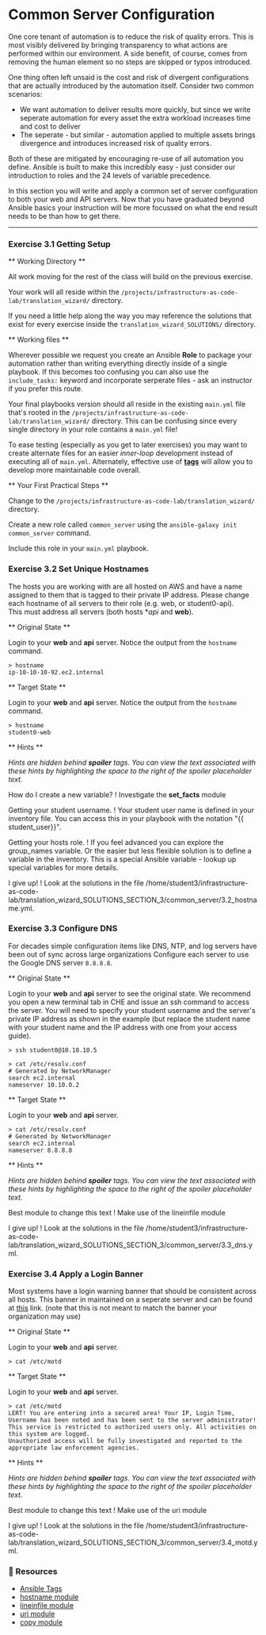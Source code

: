 # Common Server Configuration

One core tenant of automation is to reduce the risk of quality errors.  This is most visibly delivered
by bringing transparency to what actions are performed within our environment.  A side benefit, of course,
comes from removing the human element so no steps are skipped or typos introduced.

One thing often left unsaid is the cost and risk of divergent configurations that are actually introduced
by the automation itself.  Consider two common scenarios:

* We want automation to deliver results more quickly, but since we write seperate automation for every asset
  the extra workload increases time and cost to deliver
* The seperate - but similar - automation applied to multiple assets brings divergence and introduces
  increased risk of quality errors.

Both of these are mitigated by encouraging re-use of all automation you define.  Ansible is built to
make this incredibly easy - just consider our introduction to roles and the 24 levels of variable
precedence.

In this section you will write and apply a common set of server configuration to both your web and API
servers.  Now that you have graduated beyond Ansible basics your instruction will be more focussed on
what the end result needs to be than how to get there.


<hr>

### Exercise 3.1  Getting Setup

** Working Directory **

All work moving for the rest of the class will build on the previous exercise.

Your work will all reside within the `/projects/infrastructure-as-code-lab/translation_wizard/` directory.

If you need a little help along the way you may reference the solutions that exist for every
exercise inside the `translation_wizard_SOLUTIONS/` directory.

** Working files **

Wherever possible we request you create an Ansible **Role** to package your automation rather than
writing everything directly inside of a single playbook.  If this becomes too confusing you can also
use the `include_tasks:` keyword and incorporate serperate files - ask an instructor if you prefer this route.

Your final playbooks version should all reside in the existing `main.yml` file that's rooted in the 
`/projects/infrastructure-as-code-lab/translation_wizard/` directory.  This can be confusing since every single
directory in your role contains a `main.yml` file!

To ease testing (especially as you get to later exercises) you may want to create alternate files for
an easier *inner-loop* development instead of executing all of `main.yml`.  Alternately, effective use
of **[tags](https://docs.ansible.com/ansible/latest/user_guide/playbooks_tags.html)** will allow you to develop more maintainable code overall.

** Your First Practical Steps **

Change to the `/projects/infrastructure-as-code-lab/translation_wizard/` directory.

Create a new role called `common_server` using the `ansible-galaxy init common_server` command.

Include this role in your `main.yml` playbook.


### Exercise 3.2  Set Unique Hostnames

The hosts you are working with are all hosted on AWS and have a name assigned to them that is tagged to
their private IP address.  Please change each hostname of all servers to their role (e.g. web, or student0-api).  
This must address all servers (both hosts **api* and **web**).


** Original State **

Login to your **web** and **api** server.  Notice the output from the `hostname` command.

```
> hostname
ip-10-10-10-92.ec2.internal
```

** Target State **

Login to your **web** and **api** server.  Notice the output from the `hostname` command.

```
> hostname
student0-web
```

** Hints **

*Hints are hidden behind **spoiler** tags.  You can view the text associated with these hints by highlighting the space to the right of the *spoiler* placeholder text.*

How do I create a new variable?
! Investigate the **set_facts** module

Getting your student username.
! Your student user name is defined in your inventory file.  You can access this in your playbook with the notation "{{ student_user}}".

Getting your hosts role.
! If you feel advanced you can explore the group_names variable.  Or the easier but less flexible solution is to define a variable in the inventory.  This is a special Ansible variable - lookup up special variables for more details.

I give up!
! Look at the solutions in the file /home/student3/infrastructure-as-code-lab/translation_wizard_SOLUTIONS_SECTION_3/common_server/3.2_hostname.yml.


### Exercise 3.3  Configure DNS

For decades simple configuration items like DNS, NTP, and log servers have been out of sync across large organizations
Configure each server to use the Google DNS server `8.8.8.8`.


** Original State **

Login to your **web** and **api** server to see the original state. We recommend you open a new terminal tab in CHE and
issue an ssh command to access the server.  You will need to specify your student username and the server's private IP
address as shown in the example (but replace the student name with your student name and the IP address with one from your
access guide).  

```
> ssh student0@10.10.10.5

> cat /etc/resolv.conf
# Generated by NetworkManager
search ec2.internal
nameserver 10.10.0.2
```

** Target State **

Login to your **web** and **api** server.  

```
> cat /etc/resolv.conf
# Generated by NetworkManager
search ec2.internal
nameserver 8.8.8.8
```


** Hints **

*Hints are hidden behind **spoiler** tags.  You can view the text associated with these hints by highlighting the space to the right of the *spoiler* placeholder text.*

Best module to change this text
! Make use of the lineinfile module

I give up!
! Look at the solutions in the file /home/student3/infrastructure-as-code-lab/translation_wizard_SOLUTIONS_SECTION_3/common_server/3.3_dns.yml.


### Exercise 3.4  Apply a Login Banner

Most systems have a login warning banner that should be consistent across all hosts.
This banner in maintained on a seperate server and can be found at [this](/warning_banner.html) link.
(note that this is not meant to match the banner your organization may use)

** Original State **

Login to your **web** and **api** server.  

```
> cat /etc/motd
```

** Target State **

Login to your **web** and **api** server.  

```
> cat /etc/motd
LERT! You are entering into a secured area! Your IP, Login Time, Username has been noted and has been sent to the server administrator!
This service is restricted to authorized users only. All activities on this system are logged.
Unauthorized access will be fully investigated and reported to the appropriate law enforcement agencies.
```

** Hints **

*Hints are hidden behind **spoiler** tags.  You can view the text associated with these hints by highlighting the space to the right of the *spoiler* placeholder text.*

Best module to change this text
! Make use of the uri module

I give up!
! Look at the solutions in the file /home/student3/infrastructure-as-code-lab/translation_wizard_SOLUTIONS_SECTION_3/common_server/3.4_motd.yml.




### 📗 Resources

 - [Ansible Tags](https://docs.ansible.com/ansible/latest/user_guide/playbooks_tags.html)
 - [hostname module](https://docs.ansible.com/ansible/latest/modules/hostname_module.html)
 - [lineinfile module](https://docs.ansible.com/ansible/latest/modules/lineinfile_module.html)
 - [uri module](https://docs.ansible.com/ansible/latest/modules/uri_module.html)
 - [copy module](https://docs.ansible.com/ansible/latest/modules/copy_module.html)

